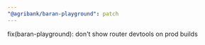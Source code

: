 ```yaml
---
"@agribank/baran-playground": patch
---
```


fix(baran-playground): don't show router devtools on prod builds
